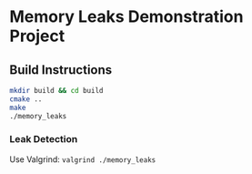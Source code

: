 # Memory Leaks Demonstration Project

## Build Instructions

```bash
mkdir build && cd build
cmake ..
make
./memory_leaks
```

### Leak Detection
Use Valgrind: `valgrind ./memory_leaks`
